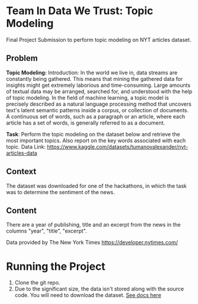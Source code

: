 # Team In Data We Trust: Topic Modeling
Final Project Submission to perform topic modeling on NYT articles dataset.

## Problem
**Topic Modeling:**
Introduction: In the world we live in, data streams are constantly being gathered. This means that mining the gathered data for insights might get extremely laborious and time-consuming. Large amounts of textual data may be arranged, searched for, and understood with the help of topic modeling. In the field of machine learning, a topic model is precisely described as a natural language processing method that uncovers text's latent semantic patterns inside a corpus, or collection of documents. A continuous set of words, such as a paragraph or an article, where each article has a set of words, is generally referred to as a document.

**Task**: Perform the topic modeling on the dataset below and retrieve the most important topics. Also report on the key words associated with each topic.
Data Link: https://www.kaggle.com/datasets/tumanovalexander/nyt-articles-data

## Context
The dataset was downloaded for one of the hackathons, in which the task was to determine the sentiment of the news.

## Content
There are a year of publishing, title and an excerpt from the news in the columns "year", "title", "excerpt".

Data provided by The New York Times https://developer.nytimes.com/

# Running the Project
1. Clone the git repo.
1. Due to the significant size, the data isn't stored along with the source code. You will need to download the dataset. [See docs here](src/raw_data/README.md)